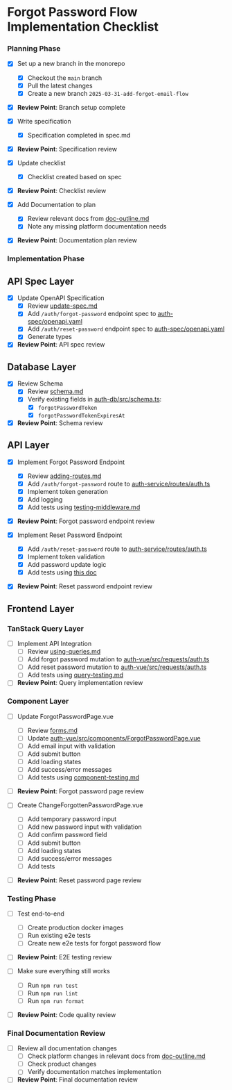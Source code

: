 # Forgot Password Flow Implementation Checklist

### Planning Phase

- [x] Set up a new branch in the monorepo
  - [x] Checkout the `main` branch
  - [x] Pull the latest changes
  - [x] Create a new branch `2025-03-31-add-forgot-email-flow`
- [x] **Review Point**: Branch setup complete

- [x] Write specification
  - [x] Specification completed in spec.md
- [x] **Review Point**: Specification review

- [x] Update checklist
  - [x] Checklist created based on spec
- [x] **Review Point**: Checklist review

- [x] Add Documentation to plan
  - [x] Review relevant docs from [doc-outline.md](/saflib/processes/doc-outline.md)
  - [x] Note any missing platform documentation needs
- [x] **Review Point**: Documentation plan review

### Implementation Phase

## API Spec Layer

- [x] Update OpenAPI Specification
  - [x] Review [update-spec.md](/saflib/openapi-specs/docs/03-updates.md)
  - [x] Add `/auth/forgot-password` endpoint spec to [auth-spec/openapi.yaml](/saflib/auth-spec/openapi.yaml)
  - [x] Add `/auth/reset-password` endpoint spec to [auth-spec/openapi.yaml](/saflib/auth-spec/openapi.yaml)
  - [x] Generate types
- [x] **Review Point**: API spec review

## Database Layer

- [x] Review Schema
  - [x] Review [schema.md](/saflib/drizzle-sqlite3/docs/02-schema.md)
  - [x] Verify existing fields in [auth-db/src/schema.ts](/saflib/auth-db/src/schema.ts):
    - [x] `forgotPasswordToken`
    - [x] `forgotPasswordTokenExpiresAt`
- [x] **Review Point**: Schema review

## API Layer

- [x] Implement Forgot Password Endpoint
  - [x] Review [adding-routes.md](/saflib/node-express/docs/02-adding-routes.md)
  - [x] Add `/auth/forgot-password` route to [auth-service/routes/auth.ts](/saflib/auth-service/routes/auth.ts)
  - [x] Implement token generation
  - [x] Add logging
  - [x] Add tests using [testing-middleware.md](/saflib/node-express-dev/docs/01-test-routes.md)
- [x] **Review Point**: Forgot password endpoint review

- [x] Implement Reset Password Endpoint
  - [x] Add `/auth/reset-password` route to [auth-service/routes/auth.ts](/saflib/auth-service/routes/auth.ts)
  - [x] Implement token validation
  - [x] Add password update logic
  - [x] Add tests using [this doc](/saflib/node-express-dev/docs/01-test-routes.md)
- [x] **Review Point**: Reset password endpoint review

## Frontend Layer

### TanStack Query Layer

- [ ] Implement API Integration
  - [ ] Review [using-queries.md](/saflib/vue-spa/docs/04-using-queries.md)
  - [ ] Add forgot password mutation to [auth-vue/src/requests/auth.ts](/saflib/auth-vue/src/requests/auth.ts)
  - [ ] Add reset password mutation to [auth-vue/src/requests/auth.ts](/saflib/auth-vue/src/requests/auth.ts)
  - [ ] Add tests using [query-testing.md](/saflib/vue-spa-dev/docs/query-testing.md)
- [ ] **Review Point**: Query implementation review

### Component Layer

- [ ] Update ForgotPasswordPage.vue
  - [ ] Review [forms.md](/saflib/vue-spa/docs/05-forms.md)
  - [ ] Update [auth-vue/src/components/ForgotPasswordPage.vue](/saflib/auth-vue/src/components/ForgotPasswordPage.vue)
  - [ ] Add email input with validation
  - [ ] Add submit button
  - [ ] Add loading states
  - [ ] Add success/error messages
  - [ ] Add tests using [component-testing.md](/saflib/vue-spa-dev/docs/component-testing.md)
- [ ] **Review Point**: Forgot password page review

- [ ] Create ChangeForgottenPasswordPage.vue
  - [ ] Add temporary password input
  - [ ] Add new password input with validation
  - [ ] Add confirm password field
  - [ ] Add submit button
  - [ ] Add loading states
  - [ ] Add success/error messages
  - [ ] Add tests
- [ ] **Review Point**: Reset password page review

### Testing Phase

- [ ] Test end-to-end
  - [ ] Create production docker images
  - [ ] Run existing e2e tests
  - [ ] Create new e2e tests for forgot password flow
- [ ] **Review Point**: E2E testing review

- [ ] Make sure everything still works
  - [ ] Run `npm run test`
  - [ ] Run `npm run lint`
  - [ ] Run `npm run format`
- [ ] **Review Point**: Code quality review

### Final Documentation Review

- [ ] Review all documentation changes
  - [ ] Check platform changes in relevant docs from [doc-outline.md](/saflib/processes/doc-outline.md)
  - [ ] Check product changes
  - [ ] Verify documentation matches implementation
- [ ] **Review Point**: Final documentation review
